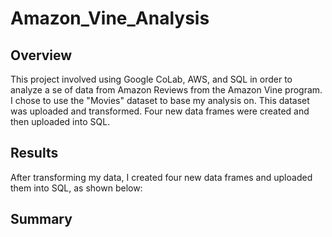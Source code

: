 # Amazon_Vine_Analysis

## Overview
This project involved using Google CoLab, AWS, and SQL in order to analyze a se of data from Amazon Reviews from the Amazon Vine program.  I chose to use the "Movies" dataset to base my analysis on. This dataset was uploaded and transformed.  Four new data frames were created and then uploaded into SQL. 

## Results
After transforming my data, I created four new data frames and uploaded them into SQL, as shown below:
![]()
![]()
![]()
![]()

## Summary
